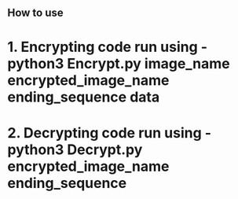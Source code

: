 ## How to use
# 1. Encrypting code  run using - python3 Encrypt.py image_name encrypted_image_name ending_sequence data
# 2. Decrypting code  run using - python3 Decrypt.py encrypted_image_name ending_sequence

